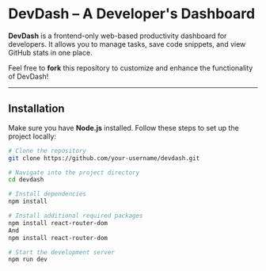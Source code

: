 # DevDash – A Developer's Dashboard

**DevDash** is a frontend-only web-based productivity dashboard for developers. It allows you to manage tasks, save code snippets, and view GitHub stats in one place.

Feel free to **fork** this repository to customize and enhance the functionality of DevDash!

---

## Installation

Make sure you have **Node.js** installed. Follow these steps to set up the project locally:

```bash
# Clone the repository
git clone https://github.com/your-username/devdash.git

# Navigate into the project directory
cd devdash

# Install dependencies
npm install

# Install additional required packages
npm install react-router-dom
And
npm install react-router-dom

# Start the development server
npm run dev
